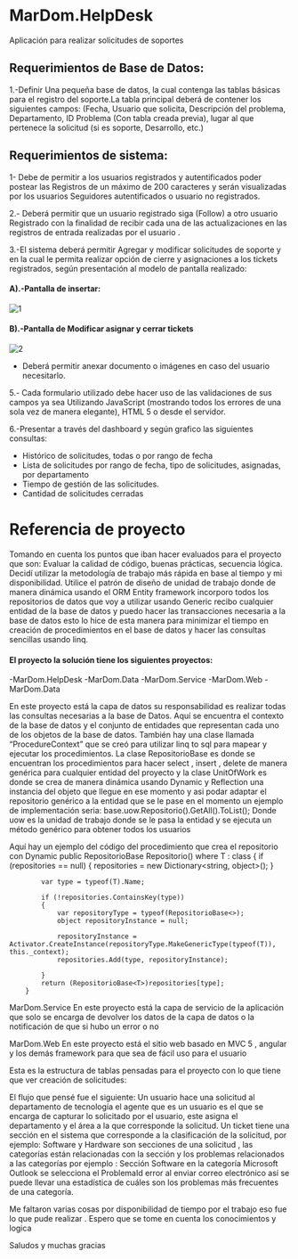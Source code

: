 # MarDom.HelpDesk
Aplicación para realizar solicitudes de soportes

## Requerimientos de Base de Datos:

1.-Definir Una pequeña base de datos, la cual contenga las tablas básicas para el
registro del soporte.La tabla principal deberá de contener los siguientes campos:
(Fecha, Usuario que solicita, Descripción del problema, Departamento,
ID Problema (Con tabla creada previa), lugar al que pertenece la solicitud (si es
soporte, Desarrollo, etc.)


## Requerimientos de sistema: 

1- Debe de permitir a los usuarios registrados y autentificados poder postear las
Registros de un máximo de 200 caracteres y serán visualizadas por los usuarios
Seguidores autentificados o usuario no registrados.

2.- Deberá permitir que un usuario registrado siga (Follow) a otro usuario
Registrado con la finalidad de recibir cada una de las actualizaciones en las registros
de entrada realizadas por el usuario .

3.-El sistema deberá permitir Agregar y modificar solicitudes de soporte y en la cual le
permita realizar opción de cierre y asignaciones a los tickets registrados, según
presentación al modelo de pantalla realizado:

#### A).-Pantalla de insertar:
![1](https://cloud.githubusercontent.com/assets/11558655/26476721/947b9da8-418e-11e7-8b09-ba21e117430c.PNG)

#### B).-Pantalla de Modificar asignar y cerrar tickets
![2](https://cloud.githubusercontent.com/assets/11558655/26476761/ce74d8c6-418e-11e7-9aa0-16b5ed6828fe.PNG)
- Deberá permitir anexar documento o imágenes en caso del usuario necesitarlo.

5.- Cada formulario utilizado debe hacer uso de las validaciones de sus campos ya sea
Utilizando JavaScript (mostrando todos los errores de una sola vez de manera
elegante), HTML 5 o desde el servidor.

6.-Presentar a través del dashboard y según grafico las siguientes consultas:
- Histórico de solicitudes, todas o por rango de fecha
- Lista de solicitudes por rango de fecha, tipo de solicitudes, asignadas, por departamento
- Tiempo de gestión de las solicitudes.
- Cantidad de solicitudes cerradas

# Referencia de proyecto 

Tomando en cuenta los puntos que iban hacer evaluados para el proyecto que son: Evaluar la calidad de código, buenas prácticas, secuencia lógica. Decidí utilizar la metodología de trabajo más rápida en base al tiempo y mi disponibilidad. Utilice el patrón de diseño de unidad de trabajo donde de manera dinámica usando el ORM Entity framework incorporo todos los repositorios de datos que voy a utilizar usando Generic recibo cualquier entidad de la base de datos y puedo hacer las transacciones necesaria a la base de datos esto lo hice de esta manera para minimizar el tiempo en creación de procedimientos en el base de datos y hacer las consultas sencillas usando linq.

#### El proyecto la solución tiene los siguientes proyectos:
-MarDom.HelpDesk
-MarDom.Data
-MarDom.Service
-MarDom.Web
-MarDom.Data

En este proyecto está la capa de datos su responsabilidad es realizar todas las consultas necesarias a la base de Datos. Aquí se encuentra el contexto de la base de datos y el conjunto de entidades que representan cada uno de los objetos de la base de datos. También hay una clase llamada “ProcedureContext” que se creó para utilizar linq to sql para mapear y ejecutar los procedimientos. La clase RepositorioBase es donde se encuentran los procedimientos para hacer select , insert , delete de manera genérica para cualquier entidad del proyecto y la clase UnitOfWork
es donde se crea de manera dinámica usando Dynamic y Reflection una instancia del objeto que llegue en ese momento y asi podar adaptar el repositorio genérico a la entidad que se le pase en el momento un ejemplo de implementación seria:
base.uow.Repositorio<Usuario>().GetAll().ToList();
Donde uow es la unidad de trabajo donde se le pasa la entidad y se ejecuta un método genérico para obtener todos los usuarios
 
Aquí hay un ejemplo del código del procedimiento que crea el repositorio con Dynamic
public RepositorioBase<T> Repositorio<T>() where T : class
        {
            if (repositories == null)
            {
                repositories = new Dictionary<string, object>();
            }
 
            var type = typeof(T).Name;
 
            if (!repositories.ContainsKey(type))
            {
                var repositoryType = typeof(RepositorioBase<>);
                object repositoryInstance = null;
 
                repositoryInstance = Activator.CreateInstance(repositoryType.MakeGenericType(typeof(T)), this._context);
                repositories.Add(type, repositoryInstance);
 
            }
            return (RepositorioBase<T>)repositories[type];
        }
 
MarDom.Service
En este proyecto está la capa de servicio de la aplicación que solo se encarga de devolver los datos de la capa de datos o la notificación de que si hubo un error o no
 
MarDom.Web
En este proyecto está el sitio web basado en MVC 5 , angular y los demás framework para que sea de fácil uso para el usuario
 
 
 




 
 
 
Esta es la estructura de tablas pensadas para el proyecto con lo que tiene que ver creación de solicitudes:

 
 


 
El flujo que pensé fue el siguiente: Un usuario hace una solicitud al departamento de tecnología el agente que es un usuario es el que se encarga de capturar lo solicitado por el usuario, este asigna el departamento y el área a la que corresponde la solicitud. Un ticket tiene una sección en el sistema que corresponde a la clasificación de la solicitud, por ejemplo: Software y Hardware son secciones de una solicitud , las categorías están relacionadas con la sección y los problemas relacionados a las categorías por ejemplo : Sección Software en la categoría Microsoft Outlook se selecciona el ProblemaId  error al enviar correo electrónico así se puede llevar una estadística de cuáles son los problemas más frecuentes de una categoría.    


Me faltaron varias cosas por disponibilidad de tiempo por el trabajo eso fue lo que pude realizar . Espero que se tome en cuenta  los conocimientos y logica

Saludos y muchas gracias 

 
 






